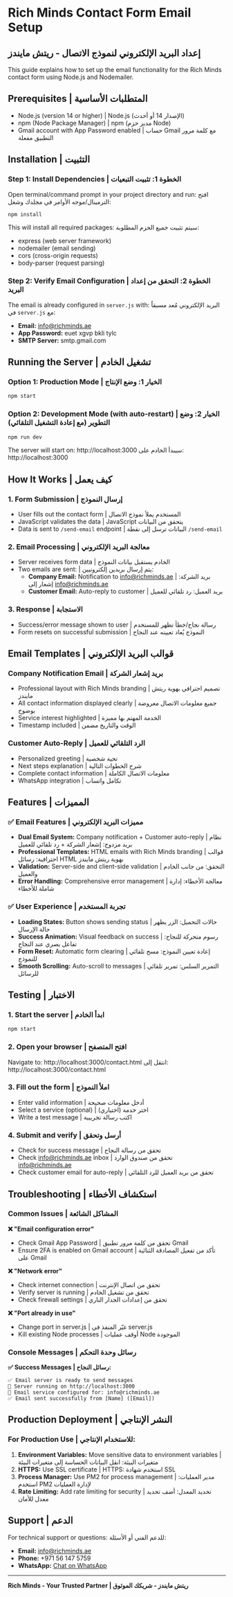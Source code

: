 # Rich Minds Contact Form Email Setup

## إعداد البريد الإلكتروني لنموذج الاتصال - ريتش مايندز

This guide explains how to set up the email functionality for the Rich Minds contact form using Node.js and Nodemailer.

## Prerequisites | المتطلبات الأساسية

- Node.js (version 14 or higher) | Node.js (الإصدار 14 أو أحدث)
- npm (Node Package Manager) | npm (مدير حزم Node)
- Gmail account with App Password enabled | حساب Gmail مع كلمة مرور التطبيق مفعلة

## Installation | التثبيت

### Step 1: Install Dependencies | الخطوة 1: تثبيت التبعيات

Open terminal/command prompt in your project directory and run:
افتح الترمينال/موجه الأوامر في مجلدك وشغل:

```bash
npm install
```

This will install all required packages:
سيتم تثبيت جميع الحزم المطلوبة:

- express (web server framework)
- nodemailer (email sending)
- cors (cross-origin requests)
- body-parser (request parsing)

### Step 2: Verify Email Configuration | الخطوة 2: التحقق من إعداد البريد

The email is already configured in `server.js` with:
البريد الإلكتروني مُعد مسبقاً في `server.js` مع:

- **Email:** info@richminds.ae
- **App Password:** euet xgvp bkli tylc
- **SMTP Server:** smtp.gmail.com

## Running the Server | تشغيل الخادم

### Option 1: Production Mode | الخيار 1: وضع الإنتاج

```bash
npm start
```

### Option 2: Development Mode (with auto-restart) | الخيار 2: وضع التطوير (مع إعادة التشغيل التلقائي)

```bash
npm run dev
```

The server will start on: http://localhost:3000
سيبدأ الخادم على: http://localhost:3000

## How It Works | كيف يعمل

### 1. Form Submission | إرسال النموذج

- User fills out the contact form | المستخدم يملأ نموذج الاتصال
- JavaScript validates the data | JavaScript يتحقق من البيانات
- Data is sent to `/send-email` endpoint | البيانات ترسل إلى نقطة `/send-email`

### 2. Email Processing | معالجة البريد الإلكتروني

- Server receives form data | الخادم يستقبل بيانات النموذج
- Two emails are sent: | يتم إرسال بريدين إلكترونيين:
  - **Company Email:** Notification to info@richminds.ae | بريد الشركة: إشعار إلى info@richminds.ae
  - **Customer Email:** Auto-reply to customer | بريد العميل: رد تلقائي للعميل

### 3. Response | الاستجابة

- Success/error message shown to user | رسالة نجاح/خطأ تظهر للمستخدم
- Form resets on successful submission | النموذج يُعاد تعيينه عند النجاح

## Email Templates | قوالب البريد الإلكتروني

### Company Notification Email | بريد إشعار الشركة

- Professional layout with Rich Minds branding | تصميم احترافي بهوية ريتش مايندز
- All contact information displayed clearly | جميع معلومات الاتصال معروضة بوضوح
- Service interest highlighted | الخدمة المهتم بها مميزة
- Timestamp included | الوقت والتاريخ مضمن

### Customer Auto-Reply | الرد التلقائي للعميل

- Personalized greeting | تحية شخصية
- Next steps explanation | شرح الخطوات التالية
- Complete contact information | معلومات الاتصال الكاملة
- WhatsApp integration | تكامل واتساب

## Features | المميزات

### ✅ Email Features | مميزات البريد الإلكتروني

- **Dual Email System:** Company notification + Customer auto-reply | نظام بريد مزدوج: إشعار الشركة + رد تلقائي للعميل
- **Professional Templates:** HTML emails with Rich Minds branding | قوالب احترافية: رسائل HTML بهوية ريتش مايندز
- **Validation:** Server-side and client-side validation | التحقق: من جانب الخادم والعميل
- **Error Handling:** Comprehensive error management | معالجة الأخطاء: إدارة شاملة للأخطاء

### ✅ User Experience | تجربة المستخدم

- **Loading States:** Button shows sending status | حالات التحميل: الزر يظهر حالة الإرسال
- **Success Animation:** Visual feedback on success | رسوم متحركة للنجاح: تفاعل بصري عند النجاح
- **Form Reset:** Automatic form clearing | إعادة تعيين النموذج: مسح تلقائي للنموذج
- **Smooth Scrolling:** Auto-scroll to messages | التمرير السلس: تمرير تلقائي للرسائل

## Testing | الاختبار

### 1. Start the server | ابدأ الخادم

```bash
npm start
```

### 2. Open your browser | افتح المتصفح

Navigate to: http://localhost:3000/contact.html
انتقل إلى: http://localhost:3000/contact.html

### 3. Fill out the form | املأ النموذج

- Enter valid information | أدخل معلومات صحيحة
- Select a service (optional) | اختر خدمة (اختياري)
- Write a test message | اكتب رسالة تجريبية

### 4. Submit and verify | أرسل وتحقق

- Check for success message | تحقق من رسالة النجاح
- Check info@richminds.ae inbox | تحقق من صندوق الوارد info@richminds.ae
- Check customer email for auto-reply | تحقق من بريد العميل للرد التلقائي

## Troubleshooting | استكشاف الأخطاء

### Common Issues | المشاكل الشائعة

**❌ "Email configuration error"**

- Check Gmail App Password | تحقق من كلمة مرور تطبيق Gmail
- Ensure 2FA is enabled on Gmail account | تأكد من تفعيل المصادقة الثنائية على Gmail

**❌ "Network error"**

- Check internet connection | تحقق من اتصال الإنترنت
- Verify server is running | تحقق من تشغيل الخادم
- Check firewall settings | تحقق من إعدادات الجدار الناري

**❌ "Port already in use"**

- Change port in server.js | غيّر المنفذ في server.js
- Kill existing Node processes | أوقف عمليات Node الموجودة

### Console Messages | رسائل وحدة التحكم

**✅ Success Messages | رسائل النجاح:**

```
✅ Email server is ready to send messages
🚀 Server running on http://localhost:3000
📧 Email service configured for: info@richminds.ae
✅ Email sent successfully from [Name] ([Email])
```

## Production Deployment | النشر الإنتاجي

### For Production Use | للاستخدام الإنتاجي:

1. **Environment Variables:** Move sensitive data to environment variables | متغيرات البيئة: انقل البيانات الحساسة إلى متغيرات البيئة
2. **HTTPS:** Use SSL certificate | HTTPS: استخدم شهادة SSL
3. **Process Manager:** Use PM2 for process management | مدير العمليات: استخدم PM2 لإدارة العمليات
4. **Rate Limiting:** Add rate limiting for security | تحديد المعدل: أضف تحديد معدل للأمان

## Support | الدعم

For technical support or questions:
للدعم الفني أو الأسئلة:

- **Email:** info@richminds.ae
- **Phone:** +971 56 147 5759
- **WhatsApp:** [Chat on WhatsApp](https://wa.me/971561475759)

---

**Rich Minds - Your Trusted Partner | ريتش مايندز - شريكك الموثوق**
